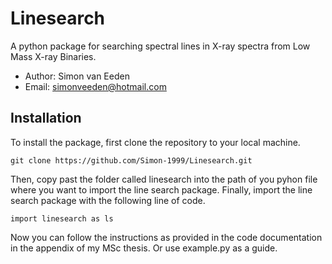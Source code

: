 # Linesearch
A python package for searching spectral lines in X-ray spectra from Low Mass X-ray Binaries.

- Author: Simon van Eeden
- Email: simonveeden@hotmail.com

## Installation
To install the package, first clone the repository to your local machine.
```
git clone https://github.com/Simon-1999/Linesearch.git
```
Then, copy past the folder called linesearch into the path of you pyhon file where you want to import the line search package. Finally, import the line search package with the following line of code.
```
import linesearch as ls 
```
Now you can follow the instructions as provided in the code documentation in the appendix of my MSc thesis. Or use example.py as a guide.
